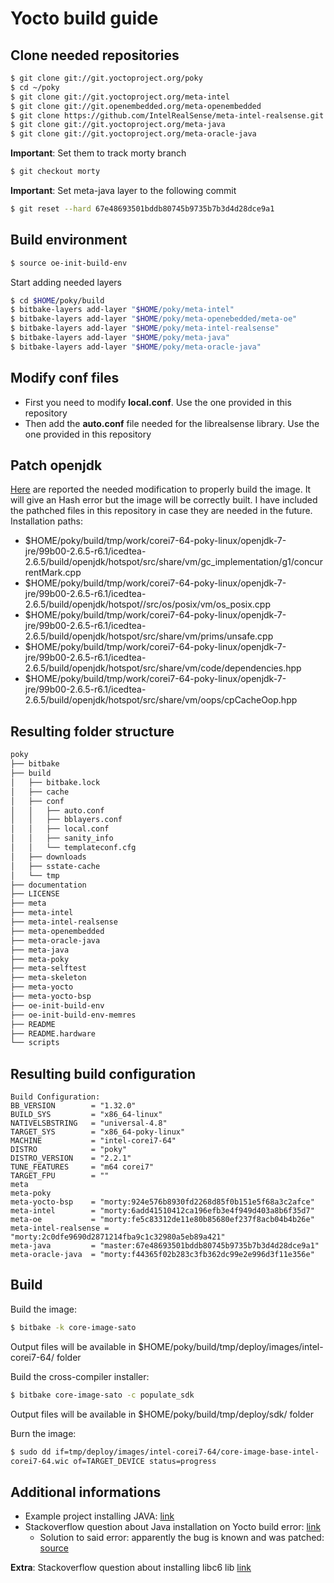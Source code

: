 # Yocto build guide

## Clone needed repositories
```sh
$ git clone git://git.yoctoproject.org/poky
$ cd ~/poky
$ git clone git://git.yoctoproject.org/meta-intel
$ git clone git://git.openembedded.org/meta-openembedded
$ git clone https://github.com/IntelRealSense/meta-intel-realsense.git
$ git clone git://git.yoctoproject.org/meta-java
$ git clone git://git.yoctoproject.org/meta-oracle-java
```

**Important**: Set them to track morty branch

```sh
$ git checkout morty
```

**Important**: Set meta-java layer to the following commit

 ```sh
$ git reset --hard 67e48693501bddb80745b9735b7b3d4d28dce9a1 
```

## Build environment
```sh
$ source oe-init-build-env
```

Start adding needed layers
```sh
$ cd $HOME/poky/build
$ bitbake-layers add-layer "$HOME/poky/meta-intel"
$ bitbake-layers add-layer "$HOME/poky/meta-openebedded/meta-oe"
$ bitbake-layers add-layer "$HOME/poky/meta-intel-realsense"
$ bitbake-layers add-layer "$HOME/poky/meta-java"
$ bitbake-layers add-layer "$HOME/poky/meta-oracle-java"
```

## Modify conf files
* First you need to modify **local.conf**. Use the one provided in this repository
* Then add the **auto.conf** file needed for the librealsense library. Use the one provided in this repository

## Patch openjdk
[Here](https://bugzilla.opensuse.org/attachment.cgi?id=678295&action=diff) are reported the needed modification to properly build
the image. It will give an Hash error but the image will be correctly built.
I have included the pathched files in this repository in case they are needed in the future.
Installation paths:
* $HOME/poky/build/tmp/work/corei7-64-poky-linux/openjdk-7-jre/99b00-2.6.5-r6.1/icedtea-2.6.5/build/openjdk/hotspot/src/share/vm/gc_implementation/g1/concurrentMark.cpp
* $HOME/poky/build/tmp/work/corei7-64-poky-linux/openjdk-7-jre/99b00-2.6.5-r6.1/icedtea-2.6.5/build/openjdk/hotspot//src/os/posix/vm/os_posix.cpp
* $HOME/poky/build/tmp/work/corei7-64-poky-linux/openjdk-7-jre/99b00-2.6.5-r6.1/icedtea-2.6.5/build/openjdk/hotspot/src/share/vm/prims/unsafe.cpp
* $HOME/poky/build/tmp/work/corei7-64-poky-linux/openjdk-7-jre/99b00-2.6.5-r6.1/icedtea-2.6.5/build/openjdk/hotspot/src/share/vm/code/dependencies.hpp
* $HOME/poky/build/tmp/work/corei7-64-poky-linux/openjdk-7-jre/99b00-2.6.5-r6.1/icedtea-2.6.5/build/openjdk/hotspot/src/share/vm/oops/cpCacheOop.hpp


## Resulting folder structure

```sh
poky
├── bitbake
├── build
│   ├── bitbake.lock
│   ├── cache
│   ├── conf
│   │   ├── auto.conf
│   │   ├── bblayers.conf
│   │   ├── local.conf
│   │   ├── sanity_info
│   │   └── templateconf.cfg
│   ├── downloads
│   ├── sstate-cache
│   └── tmp
├── documentation
├── LICENSE
├── meta
├── meta-intel
├── meta-intel-realsense
├── meta-openembedded
├── meta-oracle-java
├── meta-java
├── meta-poky
├── meta-selftest
├── meta-skeleton
├── meta-yocto
├── meta-yocto-bsp
├── oe-init-build-env
├── oe-init-build-env-memres
├── README
├── README.hardware
└── scripts
```

## Resulting build configuration
```
Build Configuration:
BB_VERSION        = "1.32.0"
BUILD_SYS         = "x86_64-linux"
NATIVELSBSTRING   = "universal-4.8"
TARGET_SYS        = "x86_64-poky-linux"
MACHINE           = "intel-corei7-64"
DISTRO            = "poky"
DISTRO_VERSION    = "2.2.1"
TUNE_FEATURES     = "m64 corei7"
TARGET_FPU        = ""
meta              
meta-poky         
meta-yocto-bsp    = "morty:924e576b8930fd2268d85f0b151e5f68a3c2afce"
meta-intel        = "morty:6add41510412ca196efb3e4f949d403a8b6f35d7"
meta-oe           = "morty:fe5c83312de11e80b85680ef237f8acb04b4b26e"
meta-intel-realsense = "morty:2c0dfe9690d2871214fba9c1c32980a5eb89a421"
meta-java         = "master:67e48693501bddb80745b9735b7b3d4d28dce9a1"
meta-oracle-java  = "morty:f44365f02b283c3fb362dc99e2e996d3f11e356e"
```

## Build
Build the image:
```sh
$ bitbake -k core-image-sato
```

Output files will be available in $HOME/poky/build/tmp/deploy/images/intel-corei7-64/ folder

Build the cross-compiler installer:
```sh
$ bitbake core-image-sato -c populate_sdk
```

Output files will be available in $HOME/poky/build/tmp/deploy/sdk/ folder

Burn the image:
```sh
$ sudo dd if=tmp/deploy/images/intel-corei7-64/core-image-base-intel-
corei7-64.wic of=TARGET_DEVICE status=progress
```

## Additional informations
* Example project installing JAVA: [link](http://wiki.hioproject.org/index.php?title=OpenHAB:_WeMo_Switch)
* Stackoverflow question about Java installation on Yocto build error: [link](http://stackoverflow.com/questions/43093838/java-installation-error-on-yocto-build)
  * Solution to said error: apparently the bug is known and was patched: [source](https://bugzilla.opensuse.org/show_bug.cgi?id=981625)

**Extra**: Stackoverflow question about installing libc6 lib [link](http://stackoverflow.com/questions/43074547/libc6-i386-installation-on-yocto-build/43076771#43076771)
